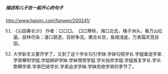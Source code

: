##### 描述和儿子在一起开心的句子
http://www.haixirc.com/fanwen/200241/

51. 《沁园春长沙》 作者：口口口。　口口寒秋，湘口北去，橘子洲头。看万山红遍，层林尽染；漫口碧透，百舸争流。鹰击长空，鱼翔浅底，万类霜天竞目田。

52. 大学新生又要开学了，又到了这个学长勾引学妹.学妹勾搭学长.学姐垂涎学弟.学弟攀附学姐.学姐嫉妒学妹.学妹憎恨学姐.学长抛弃学姐.学姐报复学长.学长欺瞒学弟.学弟巴结学长.学弟追求学妹.学妹拒绝学弟的季节了。
